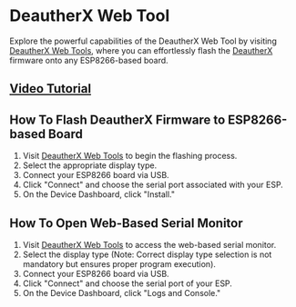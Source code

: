 # DeautherX Web Tool

Explore the powerful capabilities of the DeautherX Web Tool by visiting [DeautherX Web Tools](https://blacktechx011.github.io/DeautherX_Web_Tools/), where you can effortlessly flash the [DeautherX](https://github.com/BlackTechX011/DeauherX) firmware onto any ESP8266-based board.


## [Video Tutorial](https://www.youtube.com/watch?v=qQUHb2XycNw)

## How To Flash DeautherX Firmware to ESP8266-based Board

1. Visit [DeautherX Web Tools](https://blacktechx011.github.io/DeautherX_Web_Tools/) to begin the flashing process.
2. Select the appropriate display type.
3. Connect your ESP8266 board via USB.
4. Click "Connect" and choose the serial port associated with your ESP.
5. On the Device Dashboard, click "Install."

## How To Open Web-Based Serial Monitor

1. Visit [DeautherX Web Tools](https://blacktechx011.github.io/DeautherX_Web_Tools/) to access the web-based serial monitor.
2. Select the display type (Note: Correct display type selection is not mandatory but ensures proper program execution).
3. Connect your ESP8266 board via USB.
4. Click "Connect" and choose the serial port of your ESP.
5. On the Device Dashboard, click "Logs and Console."
